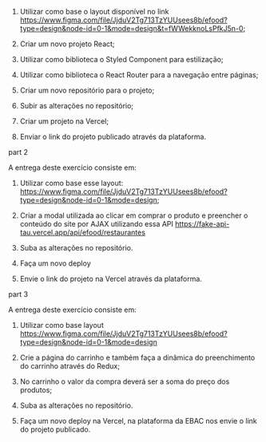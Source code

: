 1. Utilizar como base o layout disponível no link https://www.figma.com/file/JjduV2Tg713TzYUUsees8b/efood?type=design&node-id=0-1&mode=design&t=fWWekknoLsPfkJ5n-0;

2. Criar um novo projeto React;

3. Utilizar como biblioteca o Styled Component para estilização;

4. Utilizar como biblioteca o React Router para a navegação entre páginas;

5. Criar um novo repositório para o projeto;

6. Subir as alterações no repositório;

7. Criar um projeto na Vercel;

8. Enviar o link do projeto publicado através da plataforma.

part 2

A entrega deste exercício consiste em:

1. Utilizar como base esse layout: https://www.figma.com/file/JjduV2Tg713TzYUUsees8b/efood?type=design&node-id=0-1&mode=design;

2. Criar a modal utilizada ao clicar em comprar o produto e preencher o conteúdo do site por AJAX utilizando essa API https://fake-api-tau.vercel.app/api/efood/restaurantes

3. Suba as alterações no repositório.

4. Faça um novo deploy

5. Envie o link do projeto na Vercel através da plataforma.

part 3

A entrega deste exercício consiste em:

1. Utilizar como base layout https://www.figma.com/file/JjduV2Tg713TzYUUsees8b/efood?type=design&node-id=0-1&mode=design

2. Crie a página do carrinho e também faça a dinâmica do preenchimento do carrinho através do Redux;

3. No carrinho o valor da compra deverá ser a soma do preço dos produtos;

4. Suba as alterações no repositório.

5. Faça um novo deploy na Vercel, na plataforma da EBAC nos envie o link do projeto publicado.
